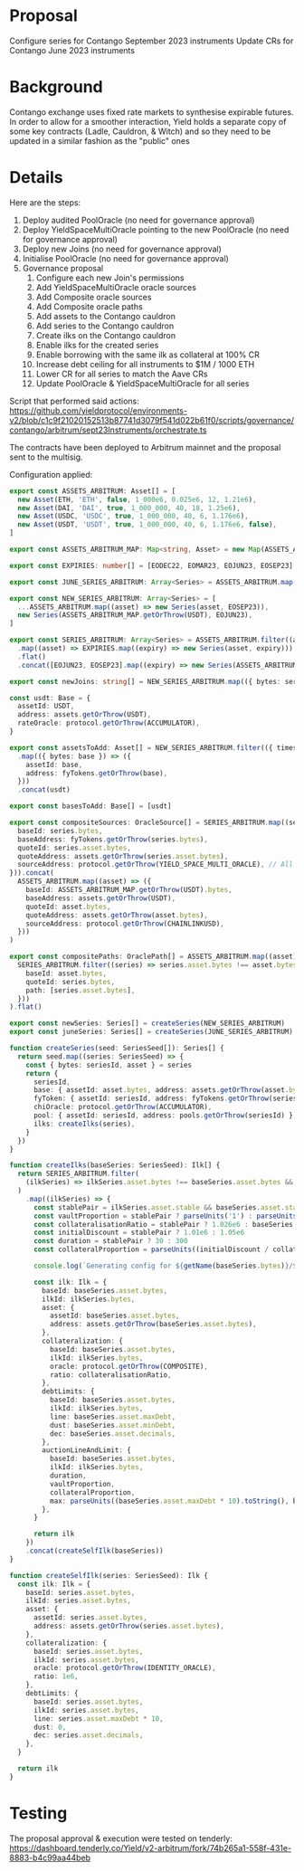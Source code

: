 # Proposal
Configure series for Contango September 2023 instruments
Update CRs for Contango June 2023 instruments

# Background

Contango exchange uses fixed rate markets to synthesise expirable futures.
In order to allow for a smoother interaction, Yield holds a separate copy of some key contracts (Ladle, Cauldron, & Witch) and so they need to be updated in a similar fashion as the "public" ones

# Details

Here are the steps:

1. Deploy audited PoolOracle (no need for governance approval)
2. Deploy YieldSpaceMultiOracle pointing to the new PoolOracle (no need for governance approval)
3. Deploy new Joins (no need for governance approval)
4. Initialise PoolOracle  (no need for governance approval)
5. Governance proposal
   1. Configure each new Join's permissions
   2. Add YieldSpaceMultiOracle oracle sources
   3. Add Composite oracle sources
   4. Add Composite oracle paths
   5. Add assets to the Contango cauldron
   6. Add series to the Contango cauldron
   7. Create ilks on the Contango cauldron
   8. Enable ilks for the created series 
   9. Enable borrowing with the same ilk as collateral at 100% CR
   10. Increase debt ceiling for all instruments to $1M / 1000 ETH
   11. Lower CR for all series to match the Aave CRs
   12. Update PoolOracle & YieldSpaceMultiOracle for all series

Script that performed said actions: https://github.com/yieldprotocol/environments-v2/blob/c1c9f21020152513b87741d3079f541d022b61f0/scripts/governance/contango/arbitrum/sept23Instruments/orchestrate.ts

The contracts have been deployed to Arbitrum mainnet and the proposal sent to the multisig.

Configuration applied:

```typescript
export const ASSETS_ARBITRUM: Asset[] = [
  new Asset(ETH, 'ETH', false, 1_000e6, 0.025e6, 12, 1.21e6),
  new Asset(DAI, 'DAI', true, 1_000_000, 40, 18, 1.25e6),
  new Asset(USDC, 'USDC', true, 1_000_000, 40, 6, 1.176e6),
  new Asset(USDT, 'USDT', true, 1_000_000, 40, 6, 1.176e6, false),
]

export const ASSETS_ARBITRUM_MAP: Map<string, Asset> = new Map(ASSETS_ARBITRUM.map((asset) => [asset.bytes, asset]))

export const EXPIRIES: number[] = [EODEC22, EOMAR23, EOJUN23, EOSEP23]

export const JUNE_SERIES_ARBITRUM: Array<Series> = ASSETS_ARBITRUM.map((asset) => new Series(asset, EOJUN23))

export const NEW_SERIES_ARBITRUM: Array<Series> = [
  ...ASSETS_ARBITRUM.map((asset) => new Series(asset, EOSEP23)),
  new Series(ASSETS_ARBITRUM_MAP.getOrThrow(USDT), EOJUN23),
]

export const SERIES_ARBITRUM: Array<Series> = ASSETS_ARBITRUM.filter((asset) => asset.bytes !== USDT)
  .map((asset) => EXPIRIES.map((expiry) => new Series(asset, expiry)))
  .flat()
  .concat([EOJUN23, EOSEP23].map((expiry) => new Series(ASSETS_ARBITRUM_MAP.getOrThrow(USDT), expiry)))

export const newJoins: string[] = NEW_SERIES_ARBITRUM.map(({ bytes: seriesId }) => joins.getOrThrow(seriesId))

const usdt: Base = {
  assetId: USDT,
  address: assets.getOrThrow(USDT),
  rateOracle: protocol.getOrThrow(ACCUMULATOR),
}

export const assetsToAdd: Asset[] = NEW_SERIES_ARBITRUM.filter(({ timestamp }) => timestamp > EOMAR23)
  .map(({ bytes: base }) => ({
    assetId: base,
    address: fyTokens.getOrThrow(base),
  }))
  .concat(usdt)

export const basesToAdd: Base[] = [usdt]

export const compositeSources: OracleSource[] = SERIES_ARBITRUM.map((series) => ({
  baseId: series.bytes,
  baseAddress: fyTokens.getOrThrow(series.bytes),
  quoteId: series.asset.bytes,
  quoteAddress: assets.getOrThrow(series.asset.bytes),
  sourceAddress: protocol.getOrThrow(YIELD_SPACE_MULTI_ORACLE), // All fyTokens as collateral use the same oracle
})).concat(
  ASSETS_ARBITRUM.map((asset) => ({
    baseId: ASSETS_ARBITRUM_MAP.getOrThrow(USDT).bytes,
    baseAddress: assets.getOrThrow(USDT),
    quoteId: asset.bytes,
    quoteAddress: assets.getOrThrow(asset.bytes),
    sourceAddress: protocol.getOrThrow(CHAINLINKUSD),
  }))
)

export const compositePaths: OraclePath[] = ASSETS_ARBITRUM.map((asset) =>
  SERIES_ARBITRUM.filter((series) => series.asset.bytes !== asset.bytes).map((series) => ({
    baseId: asset.bytes,
    quoteId: series.bytes,
    path: [series.asset.bytes],
  }))
).flat()

export const newSeries: Series[] = createSeries(NEW_SERIES_ARBITRUM)
export const juneSeries: Series[] = createSeries(JUNE_SERIES_ARBITRUM)

function createSeries(seed: SeriesSeed[]): Series[] {
  return seed.map((series: SeriesSeed) => {
    const { bytes: seriesId, asset } = series
    return {
      seriesId,
      base: { assetId: asset.bytes, address: assets.getOrThrow(asset.bytes) },
      fyToken: { assetId: seriesId, address: fyTokens.getOrThrow(seriesId) },
      chiOracle: protocol.getOrThrow(ACCUMULATOR),
      pool: { assetId: seriesId, address: pools.getOrThrow(seriesId) },
      ilks: createIlks(series),
    }
  })
}

function createIlks(baseSeries: SeriesSeed): Ilk[] {
  return SERIES_ARBITRUM.filter(
    (ilkSeries) => ilkSeries.asset.bytes !== baseSeries.asset.bytes && ilkSeries.timestamp === baseSeries.timestamp
  )
    .map((ilkSeries) => {
      const stablePair = ilkSeries.asset.stable && baseSeries.asset.stable
      const vaultProportion = stablePair ? parseUnits('1') : parseUnits('0.5')
      const collateralisationRatio = stablePair ? 1.026e6 : baseSeries.asset.cr
      const initialDiscount = stablePair ? 1.01e6 : 1.05e6
      const duration = stablePair ? 30 : 300
      const collateralProportion = parseUnits((initialDiscount / collateralisationRatio).toString())

      console.log(`Generating config for ${getName(baseSeries.bytes)}/${getName(ilkSeries.bytes)}`)

      const ilk: Ilk = {
        baseId: baseSeries.asset.bytes,
        ilkId: ilkSeries.bytes,
        asset: {
          assetId: baseSeries.asset.bytes,
          address: assets.getOrThrow(baseSeries.asset.bytes),
        },
        collateralization: {
          baseId: baseSeries.asset.bytes,
          ilkId: ilkSeries.bytes,
          oracle: protocol.getOrThrow(COMPOSITE),
          ratio: collateralisationRatio,
        },
        debtLimits: {
          baseId: baseSeries.asset.bytes,
          ilkId: ilkSeries.bytes,
          line: baseSeries.asset.maxDebt,
          dust: baseSeries.asset.minDebt,
          dec: baseSeries.asset.decimals,
        },
        auctionLineAndLimit: {
          baseId: baseSeries.asset.bytes,
          ilkId: ilkSeries.bytes,
          duration,
          vaultProportion,
          collateralProportion,
          max: parseUnits((baseSeries.asset.maxDebt * 10).toString(), baseSeries.asset.decimals),
        },
      }

      return ilk
    })
    .concat(createSelfIlk(baseSeries))
}

function createSelfIlk(series: SeriesSeed): Ilk {
  const ilk: Ilk = {
    baseId: series.asset.bytes,
    ilkId: series.asset.bytes,
    asset: {
      assetId: series.asset.bytes,
      address: assets.getOrThrow(series.asset.bytes),
    },
    collateralization: {
      baseId: series.asset.bytes,
      ilkId: series.asset.bytes,
      oracle: protocol.getOrThrow(IDENTITY_ORACLE),
      ratio: 1e6,
    },
    debtLimits: {
      baseId: series.asset.bytes,
      ilkId: series.asset.bytes,
      line: series.asset.maxDebt * 10,
      dust: 0,
      dec: series.asset.decimals,
    },
  }

  return ilk
}

```

# Testing

The proposal approval & execution were tested on tenderly: https://dashboard.tenderly.co/Yield/v2-arbitrum/fork/74b265a1-558f-431e-8883-b4c99aa44beb
